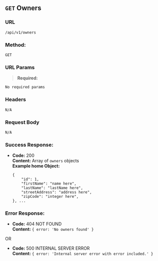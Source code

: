 ## `GET` Owners

### **URL**

`/api/v1/owners`

### **Method:**

`GET`

### **URL Params**

> **Required:**

`No required params`

### **Headers**

`N/A`

### **Request Body**

`N/A`

### **Success Response:**
  * **Code:** 200 <br />
    **Content:** Array of `owners` objects<br />
    **Example home Object:**
    ```
    {
        "id": 1,
        "firstName": "name here",
        "lastName": "lastName here",
        "streetAddress": "address here",
        "zipCode": "integer here",
    }, ...
    ```

### **Error Response:**
  * **Code:** 404 NOT FOUND <br />
    **Content:** `{ error: 'No owners found' }`

  OR

  * **Code:** 500 INTERNAL SERVER ERROR <br />
    **Content:** `{ error: 'Internal server error with error included.' }` <br />
